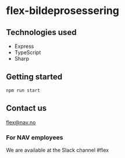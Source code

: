 # flex-bildeprosessering



## Technologies used
* Express
* TypeScript
* Sharp

## Getting started
`npm run start`

## Contact us
flex@nav.no

### For NAV employees
We are available at the Slack channel #flex
